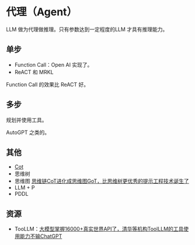 # 代理（Agent）
LLM 做为代理做推理。只有参数达到一定程度的LLM 才具有推理能力。

## 单步
* Function Call：Open AI 实现了。
* ReACT 和 MRKL

Function Call 的效果比 ReACT 好。

## 多步
规划并使用工具。

AutoGPT 之类的。

## 其他
* [Cot](./cot/readme.md)
* 思维树
* 思维图 [思维链CoT进化成思维图GoT，比思维树更优秀的提示工程技术诞生了](https://mp.weixin.qq.com/s/S8Yi_LV5QTWXnev54kc-cA)
* LLM + P
* PDDL

## 资源
* TooLLM：[大模型掌握16000+真实世界API了，清华等机构ToolLLM的工具使用能力不输ChatGPT](https://mp.weixin.qq.com/s/-31Em7J-4dDN6a5tc_sGKg)